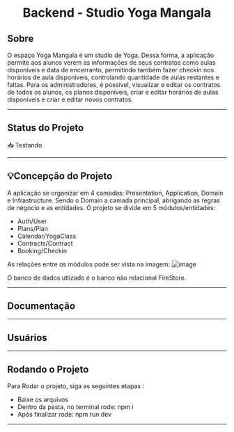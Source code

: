 
<h1 align="center">
     Backend - Studio Yoga Mangala
</h1>

##  Sobre

O espaço Yoga Mangala é um studio de Yoga. Dessa forma, a aplicação permite aos alunos verem as informações de seus contratos como aulas disponíveis e data de encerranto, permitindo também fazer checkin nos horários de aula disponíveis, controlando quantidade de aulas restantes e faltas. Para os administradores, é possível, visualizar e editar os contratos de todos os alunos, os planos disponíveis, criar e editar horários de aulas disponíveis e criar e editar novos contratos.

---
##  Status do Projeto

📥 Testando 

---

## 💡Concepção do Projeto


A aplicação se organizar em 4 camadas: Presentation, Application, Domain e Infrastructure. Sendo o Domain a camada principal, abrigando as regras de négocio e as entidades. O projeto se divide em 5 módulos/entidades:
 - Auth/User
 - Plans/Plan
 - Calendar/YogaClass
 - Contracts/Contract
 - Booking/Checkin

As relações entre os módulos pode ser vista na imagem:
![image](https://user-images.githubusercontent.com/81428197/183217701-1660e165-1691-430e-9448-1e867ec1eb1b.png)

O banco de dados utlizado é o banco não relacional FireStore. 

---

## Documentação


---

## Usuários


---
## Rodando o Projeto


Para Rodar o projeto, siga as seguintes etapas :

- Baixe os arquivos
- Dentro da pasta, no terminal rode: npm i
- Após finalizar rode: npm run dev

---
